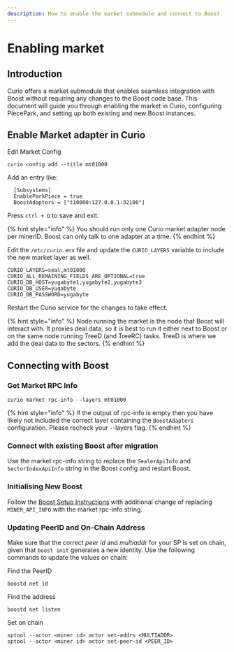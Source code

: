 ```yaml
---
description: How to enable the market submodule and connect to Boost
---
```


# Enabling market

## Introduction

Curio offers a market submodule that enables seamless integration with Boost without requiring any changes to the Boost code base. This document will guide you through enabling the market in Curio, configuring PiecePark, and setting up both existing and new Boost instances.

## Enable Market adapter in Curio

Edit Market Config

```shell
curio config add --title mt01000
```

&#x20;Add an entry like:&#x20;

```
  [Subsystems]
  EnableParkPiece = true
  BoostAdapters = ["t10000:127.0.0.1:32100"]
```

Press `ctrl + D` to save and exit.

{% hint style="info" %}
You should run only one Curio market adapter node per minerID. Boost can only talk to one adapter at a time.
{% endhint %}

Edit the `/etc/curio.env` file and update the `CURIO_LAYERS` variable to include the new market layer as well.

```
CURIO_LAYERS=seal,mt01000
CURIO_ALL_REMAINING_FIELDS_ARE_OPTIONAL=true
CURIO_DB_HOST=yugabyte1,yugabyte2,yugabyte3
CURIO_DB_USER=yugabyte
CURIO_DB_PASSWORD=yugabyte
```

Restart the Curio service for the changes to take effect.

{% hint style="info" %}
Node running the market is the node that Boost will interact with. It proxies deal data, so it is best to run it either next to Boost or on the same node running TreeD (and TreeRC) tasks. TreeD is where we add the deal data to the sectors.
{% endhint %}

## Connecting with Boost

### Get Market RPC Info

```shell
curio market rpc-info --layers mt01000
```

{% hint style="info" %}
If the output of rpc-info is empty then you have likely not included the correct layer containing the `BoostAdapters` configuration. Please recheck your --layers flag.
{% endhint %}

### Connect with existing Boost after migration

Use the market rpc-info string to replace the `SealerApiInfo` and `SectorIndexApiInfo` string in the Boost config and restart Boost.

### Initialising New Boost

Follow the [Boost Setup Instructions](https://boost.filecoin.io/new-boost-setup) with additional change of replacing `MINER_API_INFO` with the market rpc-info string.

### Updating PeerID and On-Chain Address

Make sure that the correct _peer id_ and _multiaddr_ for your SP is set on chain, given that `boost init` generates a new identity. Use the following commands to update the values on chain:

Find the PeerID

```
boostd net id
```

Find the address

```
boostd net listen
```

Set on chain

```
sptool --actor <miner id> actor set-addrs <MULTIADDR>
sptool --actor <miner id> actor set-peer-id <PEER_ID>
```
